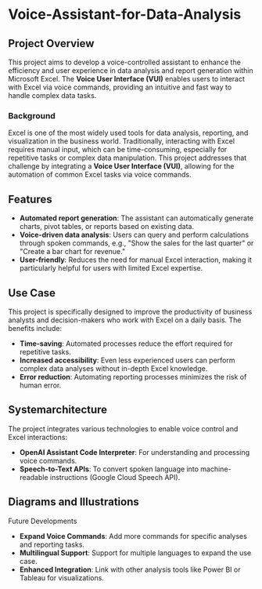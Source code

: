 # Voice-Assistant-for-Data-Analysis

## Project Overview

This project aims to develop a voice-controlled assistant to enhance the efficiency and user experience in data analysis and report generation within Microsoft Excel. The **Voice User Interface (VUI)** enables users to interact with Excel via voice commands, providing an intuitive and fast way to handle complex data tasks.

### Background

Excel is one of the most widely used tools for data analysis, reporting, and visualization in the business world. Traditionally, interacting with Excel requires manual input, which can be time-consuming, especially for repetitive tasks or complex data manipulation. This project addresses that challenge by integrating a **Voice User Interface (VUI)**, allowing for the automation of common Excel tasks via voice commands.

## Features

- **Automated report generation**: The assistant can automatically generate charts, pivot tables, or reports based on existing data.
- **Voice-driven data analysis**: Users can query and perform calculations through spoken commands, e.g., "Show the sales for the last quarter" or "Create a bar chart for revenue."
- **User-friendly**: Reduces the need for manual Excel interaction, making it particularly helpful for users with limited Excel expertise.

## Use Case

This project is specifically designed to improve the productivity of business analysts and decision-makers who work with Excel on a daily basis. The benefits include:
- **Time-saving**: Automated processes reduce the effort required for repetitive tasks.
- **Increased accessibility**: Even less experienced users can perform complex data analyses without in-depth Excel knowledge.
- **Error reduction**: Automating reporting processes minimizes the risk of human error.

## Systemarchitecture

The project integrates various technologies to enable voice control and Excel interactions:
- **OpenAI Assistant Code Interpreter**: For understanding and processing voice commands.
- **Speech-to-Text APIs**: To convert spoken language into machine-readable instructions (Google Cloud Speech API).


## Diagrams and Illustrations



Future Developments

- **Expand Voice Commands**: Add more commands for specific analyses and reporting tasks.
- **Multilingual Support**: Support for multiple languages to expand the use case.
- **Enhanced Integration**: Link with other analysis tools like Power BI or Tableau for visualizations.


